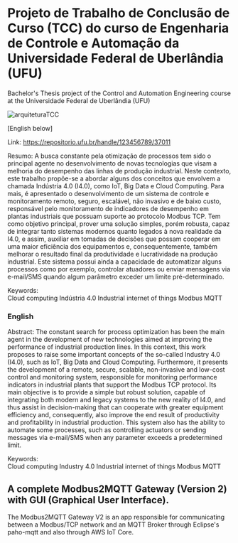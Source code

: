 # Projeto de Trabalho de Conclusão de Curso (TCC) do curso de Engenharia de Controle e Automação da Universidade Federal de Uberlândia (UFU)
Bachelor's Thesis project of the Control and Automation Engineering course at the Universidade Federal de Uberlândia (UFU)

![arquiteturaTCC](https://user-images.githubusercontent.com/73725712/218280704-3eacb3c6-dd5f-45d0-9e4d-26a103d5fe8a.png)

[English below]

Link: https://repositorio.ufu.br/handle/123456789/37011

Resumo: 
    A busca constante pela otimização de processos tem sido o principal agente no desenvolvimento de novas tecnologias que visam a melhoria do desempenho das linhas de produção industrial. Neste contexto, este trabalho propõe-se a abordar alguns dos conceitos que envolvem a chamada Indústria 4.0 (I4.0), como IoT, Big Data e Cloud Computing. Para mais, é apresentado o desenvolvimento de um sistema de controle e monitoramento remoto, seguro, escalável, não invasivo e de baixo custo, responsável pelo monitoramento de indicadores de desempenho em plantas industriais que possuam suporte ao protocolo Modbus TCP. Tem como objetivo principal, prover uma solução simples, porém robusta, capaz de integrar tanto sistemas modernos quanto legados à nova realidade da I4.0, e assim, auxiliar em tomadas de decisões que possam cooperar em uma maior eficiência dos equipamentos e, consequentemente, também melhorar o resultado final da produtividade e lucratividade na produção industrial. Este sistema possui ainda a capacidade de automatizar alguns processos como por exemplo, controlar atuadores ou enviar mensagens via e-mail/SMS quando algum parâmetro exceder um limite pré-determinado.

Keywords: 	
    Cloud computing
    Indústria 4.0
    Industrial internet of things
    Modbus
    MQTT

### English

Abstract: 
    The constant search for process optimization has been the main agent in the development of new technologies aimed at improving the performance of industrial production lines. In this context, this work proposes to raise some important concepts of the so-called Industry 4.0 (I4.0), such as IoT, Big Data and Cloud Computing. Furthermore, it presents the development of a remote, secure, scalable, non-invasive and low-cost control and monitoring system, responsible for monitoring performance indicators in industrial plants that support the Modbus TCP protocol. Its main objective is to provide a simple but robust solution, capable of integrating both modern and legacy systems to the new reality of I4.0, and thus assist in decision-making that can cooperate with greater equipment efficiency and, consequently, also improve the end result of productivity and profitability in industrial production. This system also has the ability to automate some processes, such as controlling actuators or sending messages via e-mail/SMS when any parameter exceeds a predetermined limit.

Keywords: 	
    Cloud computing
    Industry 4.0
    Industrial internet of things
    Modbus
    MQTT

## A complete Modbus2MQTT Gateway (Version 2) with GUI (Graphical User Interface).
The Modbus2MQTT Gateway V2 is an app responsible for communicating between a Modbus/TCP network and an MQTT Broker through Eclipse's paho-mqtt and also through AWS IoT Core.

